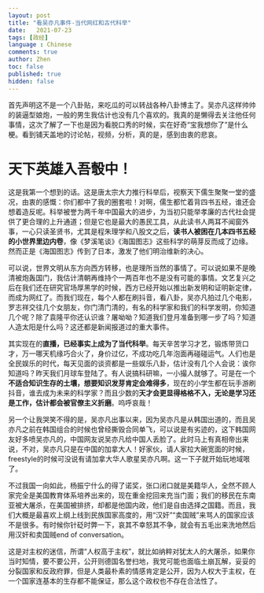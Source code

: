```yaml
---
layout: post
title: "看吴亦凡事件-当代网红和古代科举"
date:   2021-07-23
tags: [政经]
language : Chinese
comments: true
author: Zhen
toc: false
published: true
hidden: false
---
```

首先声明这不是一个八卦贴，来吃瓜的可以转战各种八卦博主了。吴亦凡这样帅帅的装逼型娘炮，一般的男生我估计也没有几个喜欢的。我真的是懒得去关注他任何事情，这次了解了一下也是因为看脱口秀的时候，实在好奇“宝我想你了”是什么梗。看到铺天盖地的讨论帖，视频，分析，真的是，感到由衷的悲哀。

# 天下英雄入吾彀中！

这是我第一个想到的话。这是唐太宗大力推行科举后，视察天下儒生聚聚一堂的盛况，由衷的感慨：你们都中了我的圈套啦！对啊，儒生都忙着背四书五经，谁还会想着造反呢。科举被誉为两千年中国最大的进步，为当初只能举孝廉的古代社会提供了更合理的上升通道；但是它也是最大的愚民工具，从此读书人两耳不闻窗外事，一心只读圣贤书，尤其是程朱理学和八股文之后，**读书人被困在几本四书五经的小世界里边内卷**，像《梦溪笔谈》《海国图志》这些科学的萌芽反而成了边缘。然而正是《海国图志》传到了日本，激发了他们明治维新的决心。

可以说，世界文明从东方向西方转移，也是理所当然的事情了。可以说如果不是晚清被炮轰国门，我估计清朝再维持个一两百年也不是没有可能的事情。文艺复兴之后在我们还在研究官场厚黑学的时候，西方已经开始以推出新发明和证明新定律，而成为网红了。而我们现在，每个人都在刷抖音，看八卦，吴亦凡拍过几个电影，罗志祥交往几个女朋友，你门清门清的，有名的科学家和我们的科学发明，你知道几个呢？除了袁隆平你还认识谁？屠呦呦？知道我们登月准备到哪一步了吗？知道人造太阳是什么吗？这还都是新闻报道过的重大事件。

其实现在的**直播，已经事实上成为了当代科举**。每天辛苦学习才艺，锻炼带货口才，万一哪天机缘巧合火了，身价过亿，不成功吃几年泡面再碰碰运气。人们也是全民娱乐的时代，每天见面的谈资都是一些娱乐八卦，估计没有几个人会说：诶你知道吗？昨天我们月球车登陆了。有人说搞科研嘛，一小撮人就够了。可是在一个**不适合知识生存的土壤，想要知识发芽肯定会难得多**，现在的小学生都在玩手游刷抖音，谁去成为未来的科学家？而且少数的**天才会更显得格格不入，无论是学习还是工作，估计都会被官僚主义折磨**。呜呼哀哉！

另一个让我哭笑不得的是，吴亦凡出事以来，因为吴亦凡是从韩国出道的，而且吴亦凡之前在韩国组合的时候也曾经撕毁合同单飞，可以说是有劣迹的，这下韩国网友好多喷吴亦凡的，中国网友说吴亦凡给中国人丢脸了。此时马上有真相帝出来说，不对，吴亦凡只是在中国的加拿大人！好家伙，请人家拉大碗宽面的时候，freestyle的时候可没说有请加拿大华人歌星吴亦凡啊。这一下子就开始玩地域哏了。

不过我国一向如此，杨振宁什么的得了诺奖，张口闭口就是美籍华人，全然不顾人家完全是美国教育体系培养出来的，现在重金挖回来充当门面；我们的移民在东南亚被大屠杀，在美国被排挤，却都是他国内政，他们是自由选择之国籍。而且，我们大概是最喜欢上纲上线到民族国家高度的，用“汉奸”“卖国贼”来骂人的国家应该不是很多。有时候你针砭时弊一下，哀其不幸怒其不争，就会有五毛出来洗地然后用汉奸和卖国贼end of conversation。

这是对主权的迷信，所谓“人权高于主权”，就比如纳粹对犹太人的大屠杀，如果你当时知情，要不要公开，公开则德国名誉扫地，我党可能也面临土崩瓦解，妥妥的分裂国家和反政府罪，但是人类最朴素的情感肯定是公开，因为人权大于主权，在一个国家连基本的生存都不能保证，那么这个政权也不存在合法性了。

<!--stackedit_data:
eyJoaXN0b3J5IjpbMTU4Mzk3NzIwOSwtMjA0MDI4NDU3OSwtMj
UxMjg4NjU5LDQ4OTAzNDM3NCwtNzQ3MDg3Mzc2XX0=
-->